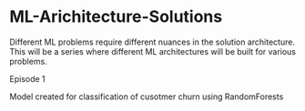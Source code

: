 # ML-Arichitecture-Solutions
Different ML problems require different nuances in the solution architecture.
This will be a series where different ML architectures will be built for various problems.

Episode 1

Model created for classification of cusotmer churn using RandomForests
